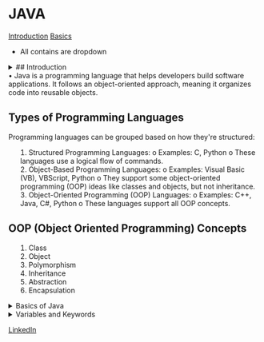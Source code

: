 # JAVA
[Introduction](README.md#Introsuction)
[Basics](README.md#basics)
- All contains are dropdown

<details>
<summary>## Introduction<summary>
• Java is a programming language that helps developers build software applications. It follows 
an object-oriented approach, meaning it organizes code into reusable objects.

## Types of Programming Languages
Programming languages can be grouped based on how they're structured:
1. Structured Programming Languages:
    o Examples: C, Python
    o These languages use a logical flow of commands.
2. Object-Based Programming Languages:
    o Examples: Visual Basic (VB), VBScript, Python
    o They support some object-oriented programming (OOP) ideas like classes and objects, but not inheritance.
3. Object-Oriented Programming (OOP) Languages:
    o Examples: C++, Java, C#, Python
    o These languages support all OOP concepts.

##  OOP (Object Oriented Programming) Concepts
1. Class
2. Object
3. Polymorphism
4. Inheritance
5. Abstraction
6. Encapsulation
</details>

<details>
<summary>Basics of Java</summary>
## Java Features
1. Platform Independent: Java can run on any device with Java Runtime Environment (JRE), 
making it versatile.
2. Case Sensitive: Java treats uppercase and lowercase letters as different (e.g., a is not the 
same as A).

## Java Components
1. JDK (Java Development Kit): Tools for developing Java applications.
2. JRE (Java Runtime Environment): Needed to run Java applications.
3. JVM (Java Virtual Machine): Runs the Java code on your device.

## Core Java vs. Advanced Java
• Core Java: Focuses on the basics (Java SE).
• Advanced Java: Covers more specialized topics (Java EE), like web services and databases.

## Java Versions
• JDK 8: Created by Sun Microsystems, now managed by Oracle.
• Latest Version: JDK 22.
• Recommended Version: JDK 11+ for most uses.
• Java Distributions:
    o Community Edition: Free and open-source (OpenJDK).
    o Licensed Edition: Commercial with long-term support (Oracle JDK).

## JDK Download & Installation (Refer the installation document)
• Download and Install JDK
• Set Java Path inside environment variables
• Verify Installation inside command prompt
Eclipse IDE Download & Installation (Refer the installation document)
• Download Eclipse IDE and install it.
• Launch eclipse and create new java project.

## Setting Up a Java Project in Eclipse
1. Create a New Java Project: File → New → Java Project
2. Create a New Package: Right-click on src → New → Package
3. Create a New Class: Right-click on the package → New → Class

## Java Naming Conventions
1. Start with an uppercase letter (e.g., MyClass).
2. Class names shouldn't begin with numbers.
3. Underscores (_) are allowed in class names.
4. Avoid using special characters.
5. Numbers are allowed but not as the first character.

## Comments in Java
• Single-Line Comment: // This is a comment
• Multi-Line Comment: /* This is a multi-line comment */

## Keyboard Shortcuts
• Auto-Complete System Output: Type Syso then press Ctrl + Space (or CMD + Space on Mac).
• Single-Line Comment: Press Ctrl + /
• Multi-Line Comment: Press Ctrl + Shift + /

</details>

<details>
<summary>Variables and Keywords</summary>
### Introduction to Variables

A Variable is a name given to a memory location. It is used to store a value that may vary. Java is a statically typed language, and hence, all the variables are declared before use.  

#### Variable Declaration
In Java, we can declare variables as follows:

type: Type of the data that can be stored in this variable. It can be int, float, double, etc.
name: Name given to the variable.
data_type variable_name;

Example: int x;

In this way, we can only create a variable in the memory location. Currently, it doesn’t have any value. We can assign the value in this variable by using two ways:
• By using variable initialization.
• By taking input
Here, we have discussed only the first way, i.e. variable initialization. We will discuss the second way later.

data_type variable_name = value;
Example: int x = 10;

## Java Keywords:
 
Keywords in Java are also known as reserved words. These are the predefined words therefore they can’t be used as a variable name. If we will use keywords as a variable name, the result will be a compile-time error. The list of all the Java Keywords is given below.

[Back to Top](README.md#java)
</details>



[LinkedIn](https://www.linkedin.com/in/vaibhav-kale)
